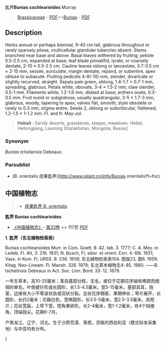 匙荠**Bunias cochlearioides** Murray

> [Brassicaceae](http://www.iplant.cn/info/Brassicaceae?t=foc) - [PDF](http://www.iplant.cn/foc/pdf/Brassicaceae.pdf)>>[Bunias](http://www.iplant.cn/info/Bunias?t=foc) - [PDF](http://www.iplant.cn/foc/pdf/Bunias.pdf)

## Description

Herbs annual or perhaps biennial, 9-40 cm tall, glabrous throughout or rarely sparsely pilose, multicellular glandular tubercles absent. Stems branched near base and above. Basal leaves withered by fruiting; petiole 0.5-2.5 cm, expanded at base; leaf blade pinnatifid, lyrate, or coarsely dentate, 2-10 × 0.5-2.5 cm. Cauline leaves oblong or lanceolate, 0.7-3.5 cm × 2-15 mm, sessile, auriculate, margin dentate, repand, or subentire, apex obtuse to subacute. Fruiting pedicels 4-8(-10) mm, slender, divaricate or slightly recurved, straight. Sepals pale green, oblong, 1.4-1.7 × 0.7-1 mm, spreading, glabrous. Petals white, obovate, 3-4 × 1.5-2 mm; claw slender, 0.5-1 mm. Filaments white, 1.2-1.6 mm, dilated at base; anthers ovate, 0.3-0.5 mm. Fruit ovoid or subglobose, usually quadrangular, 3-5 × 1.7-3 mm, glabrous, woody, tapering to apex; valves flat, smooth; style obsolete or rarely to 0.3 mm; stigma entire. Seeds 2, oblong or suborbicular, flattened, 1.2-1.5 × 1-1.2 mm. Fl. and fr. May-Jul.


> **Habait** : 
> Sandy deserts, grasslands, steppe, meadows. Hebei, Heilongjiang, Liaoning [Kazakhstan, Mongolia, Russia].

### Synonym
*Bunias tcheliensis* Debeaux.



### Parsublist

* [B.  orientalis  疣果匙荠](http://www.iplant.cn/info/Bunias orientalis?t=foc)

## 中国植物志

> * [疣果匙荠  B.  orientalis](Bunias-orientalis-疣果匙荠.md)


**匙荠 Bunias cochlearioides**

* [《中国植物志》](http://www.iplant.cn/frps)- [第33卷](http://www.iplant.cn/frps/vol/33) >> 117页 [PDF](http://www.iplant.cn/frps/pdf/33/117.PDF)


**1. 匙荠（东北植物检索表）**

Bunias cochlearioides Murr. in Com. Goett. 8: 42. tab. 3. 1777; C. A. Mey. in Ledeb. Fl. Alt, 3: 216. 1831; N. Busch, Fl, sibsr. et orient. Exrr. 4: 6l8. 1931; Vass. in Kom. Fl. URSS. 8: 236. 1939; 东北植物检索表104. 图版23, 图6. 1959; Kitag. Neo-Lineam. Fl. Mansh. 328. 1979; 东北草本植物志4: 85. 1980. ——B. tschelinsis Debeaux in Act. Soc. Linn. Bord. 33: 12. 1879.

一年生草本，高10-25厘米；茎自基部分枝，无毛，或仅于花期花序轴有稀疏而细弱的单毛。叶倒披针形或长圆形，长1.5-4.5厘米，宽5-15毫米，基部具耳，抱茎，边缘有大小不等波状齿或羽状分裂。总状花序稠密，果期伸长；萼片展开，长圆形，长约2毫米；花瓣白色，宽椭圆形，长3.5-5毫米，宽2.5-3.5毫米，具短爪；花丝宽扁，上窄下宽。短角果卵形，长2-4毫米，宽1-1.2毫米，有4个钝棱角，顶端锐尖。花期6-7月。

产黑龙江、辽宁、河北。生于沙质荒漠、草原。苏联的西伯利亚（模式标本采集地）与中亚均有分布。



}
